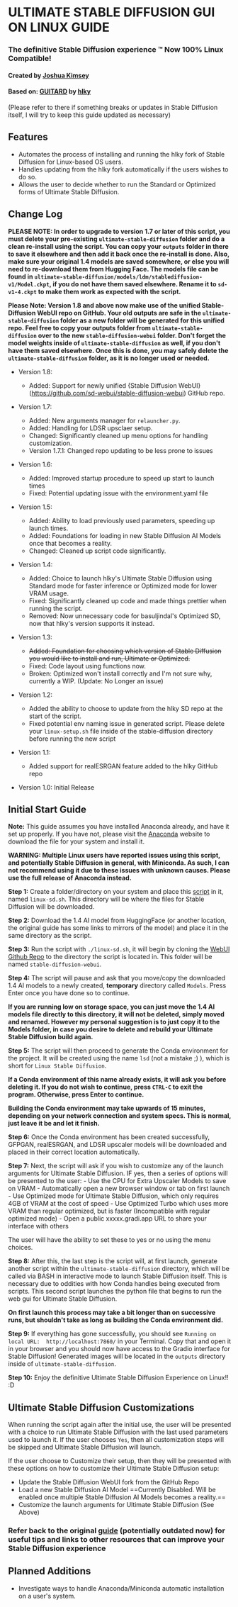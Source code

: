 # ULTIMATE STABLE DIFFUSION GUI ON LINUX GUIDE

### The definitive Stable Diffusion experience ™ Now 100% Linux Compatible!
#### Created by [Joshua Kimsey](https://github.com/JoshuaKimsey)

#### Based on: [GUITARD](https://rentry.org/guitard) by [hlky](https://github.com/hlky)
(Please refer to there if something breaks or updates in Stable Diffusion itself, I will try to keep this guide updated as necessary)

## Features
- Automates the process of installing and running the hlky fork of Stable Diffusion for Linux-based OS users.
- Handles updating from the hlky fork automatically if the users wishes to do so.
- Allows the user to decide whether to run the Standard or Optimized forms of Ultimate Stable Diffusion.

## Change Log

**PLEASE NOTE: In order to upgrade to version 1.7 or later of this script, you must delete your pre-existing `ultimate-stable-diffusion` folder and do a clean re-install using the script. You can copy your `outputs` folder in there to save it elsewhere and then add it back once the re-install is done. Also, make sure your original 1.4 models are saved somewhere, or else you will need to re-download them from Hugging Face. The models file can be found in `ultimate-stable-diffusion/models/ldm/stablediffusion-v1/Model.ckpt`, if you do not have them saved elsewhere. Rename it to `sd-v1-4.ckpt` to make them work as expected with the script.**

**Please Note: Version 1.8 and above now make use of the unified Stable-Diffusion WebUI repo on GitHub. Your old outputs are safe in the `ultimate-stable-diffusion` folder as a new folder will be generated for this unified repo. Feel free to copy your outputs folder from `ultimate-stable-diffusion` over to the new `stable-diffusion-webui` folder. Don't forget the model weights inside of `ultimate-stable-diffusion` as well, if you don't have them saved elsewhere. Once this is done, you may safely delete the `ultimate-stable-diffusion` folder, as it is no longer used or needed.**

* Version 1.8:
	- Added: Support for newly unified {Stable Diffusion WebUI}(https://github.com/sd-webui/stable-diffusion-webui) GitHub repo.

* Version 1.7:
	- Added: New arguments manager for `relauncher.py`.
	- Added: Handling for LDSR upsclaer setup.
	- Changed: Significantly cleaned up menu options for handling customization.
    - Version 1.7.1: Changed repo updating to be less prone to issues

* Version 1.6:
	- Added: Improved startup procedure to speed up start to launch times
	- Fixed: Potential updating issue with the environment.yaml file

* Version 1.5:
	- Added: Ability to load previously used parameters, speeding up launch times.
	- Added: Foundations for loading in new Stable Diffusion AI Models once that becomes a reality.
	- Changed: Cleaned up script code significantly.

* Version 1.4:
	- Added: Choice to launch hlky's Ultimate Stable Diffusion using Standard mode for faster inference or Optimized mode for lower VRAM usage.
	- Fixed: Significantly cleaned up code and made things prettier when running the script.
	- Removed: Now unnecessary code for basuljindal's Optimized SD, now that hlky's version supports it instead.

* Version 1.3:
	- ~~Added: Foundation for choosing which version of Stable Diffusion you would like to install and run, Ultimate or Optimized.~~
	- Fixed: Code layout using functions now.
	- Broken: Optimized won't install correctly and I'm not sure why, currently a WIP. (Update: No Longer an issue)

* Version 1.2:
	- Added the ability to choose to update from the hlky SD repo at the start of the script.
	- Fixed potential env naming issue in generated script. Please delete your `linux-setup.sh` file inside of the stable-diffusion directory before running the new script

* Version 1.1:
	- Added support for realESRGAN feature added to the hlky GitHub repo

* Version 1.0: Initial Release

## Initial Start Guide
**Note:** This guide assumes you have installed Anaconda already, and have it set up properly. If you have not, please visit the [Anaconda](https://www.anaconda.com/products/distribution) website to download the file for your system and install it.

**WARNING: Multiple Linux users have reported issues using this script, and potentially Stable Diffusion in general, with Miniconda. As such, I can not recommend using it due to these issues with unknown causes. Please use the full release of Anaconda instead.**

**Step 1:** Create a folder/directory on your system and place this [script](https://github.com/JoshuaKimsey/Linux-StableDiffusion-Script/blob/main/linux-sd.sh) in it, named `linux-sd.sh`. This directory will be where the files for Stable Diffusion will be downloaded.

**Step 2:** Download the 1.4 AI model from HuggingFace (or another location, the original guide has some links to mirrors of the model) and place it in the same directory as the script.

**Step 3:** Run the script with `./linux-sd.sh`, it will begin by cloning the [WebUI Github Repo](https://github.com/sd-webui/stable-diffusion-webui) to the directory the script is located in. This folder will be named `stable-diffusion-webui`.

**Step 4:** The script will pause and ask that you move/copy the downloaded 1.4 AI models to a newly created, **temporary** directory called `Models`. Press Enter once you have done so to continue.

**If you are running low on storage space, you can just move the 1.4 AI models file directly to this directory, it will not be deleted, simply moved and renamed. However my personal suggestion is to just **copy** it to the Models folder, in case you desire to delete and rebuild your Ultimate Stable Diffusion build again.**

**Step 5:** The script will then proceed to generate the Conda environment for the project. It will be created using the name `lsd` (not a mistake ;) ), which is short for `Linux Stable Diffusion`.

**If a Conda environment of this name already exists, it will ask you before deleting it. If you do not wish to continue, press `CTRL-C` to exit the program. Otherwise, press Enter to continue.**

**Building the Conda environment may take upwards of 15 minutes, depending on your network connection and system specs. This is normal, just leave it be and let it finish.**

**Step 6:** Once the Conda environment has been created successfully, GFPGAN, realESRGAN, and LDSR upscaler models will be downloaded and placed in their correct location automatically.

**Step 7:** Next, the script will ask if you wish to customize any of the launch arguments for Ultimate Stable Diffusion. IF yes, then a series of options will be presented to the user:
	- Use the CPU for Extra Upscaler Models to save on VRAM
	- Automatically open a new browser window or tab on first launch
	- Use Optimized mode for Ultimate Stable Diffusion, which only requires 4GB of VRAM at the cost of speed
	- Use Optimized Turbo which uses more VRAM than regular optimized, but is faster (Incompatible with regular optimized mode)
	- Open a public xxxxx.gradi.app URL to share your interface with others

The user will have the ability to set these to yes or no using the menu choices.

**Step 8:** After this, the last step is the script will, at first launch, generate another script within the `ultimate-stable-diffusion` directory, which will be called via BASH in interactive mode to launch Stable Diffusion itself. This is necessary due to oddities with how Conda handles being executed from scripts. This second script launches the python file that begins to run the web gui for Ultimate Stable Diffusion.

**On first launch this process may take a bit longer than on successive runs, but shouldn't take as long as building the Conda environment did.**

**Step 9:** If everything has gone successfully, you should see `Running on local URL:  http://localhost:7860/` in your Terminal. Copy that and open it in your browser and you should now have access to the Gradio interface for Stable Diffusion! Generated images will be located in the `outputs` directory inside of `ultimate-stable-diffusion`.

**Step 10:** Enjoy the definitive Ultimate Stable Diffusion Experience on Linux!! :D

## Ultimate Stable Diffusion Customizations

When running the script again after the initial use, the user will be presented with a choice to run Ultimate Stable Diffusion with the last used parameters used to launch it. If the user chooses `Yes`, then all customization steps will be skipped and Ultimate Stable Diffusion will launch.

If the user choose to Customize their setup, then they will be presented with these options on how to customize their Ultimate Stable Diffusion setup:

- Update the Stable Diffusion WebUI fork from the GitHub Repo
- Load a new Stable Diffusion AI Model ==Currently Disabled. Will be enabled once multiple Stable Diffusion AI Models becomes a reality.==
- Customize the launch arguments for Ultimate Stable Diffusion (See Above)

### Refer back to the original [guide](https://rentry.org/guitard) (potentially outdated now) for useful tips and links to other resources that can improve your Stable Diffusion experience

## Planned Additions
- Investigate ways to handle Anaconda/Miniconda automatic installation on a user's system.
